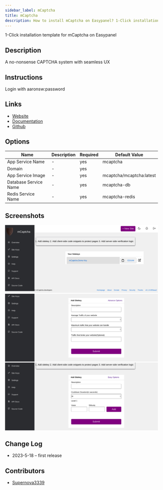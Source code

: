 ```yaml
---
sidebar_label: mCaptcha
title: mCaptcha
description: How to install mCaptcha on Easypanel? 1-Click installation template for mCaptcha on Easypanel
---
```


<!-- generated -->

1-Click installation template for mCaptcha on Easypanel

## Description

A no-nonsense CAPTCHA system with seamless UX

## Instructions

Login with aaronsw:password

## Links

- [Website](https://mcaptcha.org)
- [Documentation](https://mcaptcha.org/docs)
- [Github](https://github.com/mcaptcha/mcaptcha)

## Options

Name | Description | Required | Default Value
-|-|-|-
App Service Name | - | yes | mcaptcha
Domain | - | yes | 
App Service Image | - | yes | mcaptcha/mcaptcha:latest
Database Service Name | - | yes | mcaptcha-db
Redis Service Name | - | yes | mcaptcha-redis

## Screenshots

![mCaptcha Screenshot](./assets/screenshot1.png)
![mCaptcha Screenshot](./assets/screenshot2.png)
![mCaptcha Screenshot](./assets/screenshot3.png)

## Change Log

- 2023-5-18 – first release

## Contributors

- [Supernova3339](https://github.com/Supernova3339)
